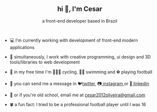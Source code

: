 <h2 align="center">hi 👋, I'm Cesar</h2>
<p align="center">a front-end developer based in Brazil</p>
<br />

- 💻 I’m currently working with development of front-end modern applications

- 🌱 simultaneously, I work with creative programming, ui design and 3D tools/libraries to web development

- 🏅 in my free time I'm 🚴🏿‍♂️ cycling, 🏊‍♂️ swimming and ⚽ playing football

- 📮 you can send me a message in 🐦<a href="https://twitter.com/cesarolvr" target="blank">twitter</a>, 📷<a href="https://instagram.com/cesarolvr" target="blank">
    instagram
</a>or 👔<a href="https://linkedin.com/in/cesarolvr" target="blank"> linkedin    
</a>

- 🌻 or if you're old school, email me at cesar2012oliveira@gmail.com

- 🍀 a fun fact: I tried to be a professional football player until I was 16
